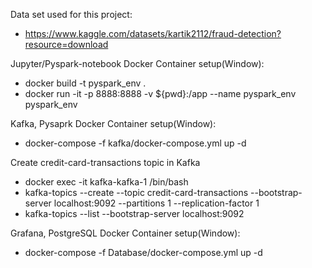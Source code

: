 Data set used for this project:
- https://www.kaggle.com/datasets/kartik2112/fraud-detection?resource=download

Jupyter/Pyspark-notebook Docker Container setup(Window):
- docker build -t pyspark_env .
- docker run -it -p 8888:8888 -v ${pwd}:/app --name pyspark_env pyspark_env

Kafka, Pysaprk Docker Container setup(Window):
- docker-compose -f kafka/docker-compose.yml up -d

Create credit-card-transactions topic in Kafka
- docker exec -it kafka-kafka-1 /bin/bash
- kafka-topics --create --topic credit-card-transactions --bootstrap-server localhost:9092 --partitions 1 --replication-factor 1
- kafka-topics --list --bootstrap-server localhost:9092

Grafana, PostgreSQL Docker Container setup(Window):
- docker-compose -f Database/docker-compose.yml up -d
